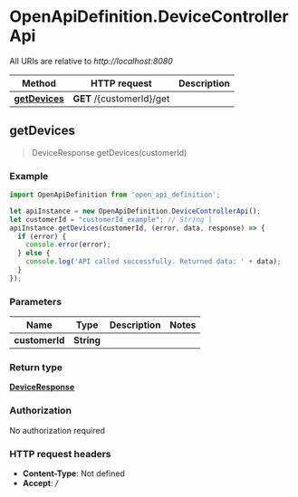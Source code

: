 # OpenApiDefinition.DeviceControllerApi

All URIs are relative to *http://localhost:8080*

Method | HTTP request | Description
------------- | ------------- | -------------
[**getDevices**](DeviceControllerApi.md#getDevices) | **GET** /{customerId}/get | 



## getDevices

> DeviceResponse getDevices(customerId)



### Example

```javascript
import OpenApiDefinition from 'open_api_definition';

let apiInstance = new OpenApiDefinition.DeviceControllerApi();
let customerId = "customerId_example"; // String | 
apiInstance.getDevices(customerId, (error, data, response) => {
  if (error) {
    console.error(error);
  } else {
    console.log('API called successfully. Returned data: ' + data);
  }
});
```

### Parameters


Name | Type | Description  | Notes
------------- | ------------- | ------------- | -------------
 **customerId** | **String**|  | 

### Return type

[**DeviceResponse**](DeviceResponse.md)

### Authorization

No authorization required

### HTTP request headers

- **Content-Type**: Not defined
- **Accept**: */*

